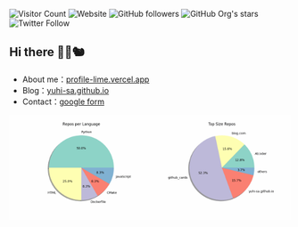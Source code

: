 ![Visitor Count](https://komarev.com/ghpvc/?username=yuhi-sa&color=lightgrey)
![Website](https://img.shields.io/website?url=https%3A%2F%2Fprofile-lime.vercel.app)
![GitHub followers](https://img.shields.io/github/followers/yuhi-sa?style=social)
![GitHub Org's stars](https://img.shields.io/github/stars/yuhi-sa?style=social)
![Twitter Follow](https://img.shields.io/twitter/follow/yuhi_sa1192?style=social)
## Hi there 👋🐧🐿
- About me：[profile-lime.vercel.app](https://profile-lime.vercel.app)
- Blog：[yuhi-sa.github.io](https://yuhi-sa.github.io)
- Contact：[google form](https://docs.google.com/forms/d/e/1FAIpQLSdU2lizo_DhioQUFzlnf9YCmT-veZ-m4Hl8m1NDBRWSsQ2nIw/viewform?usp=sf_link)

<img src="https://github.com/yuhi-sa/github_cards/blob/master/cards/lang.gif?raw=true" width="50%"><img src="https://github.com/yuhi-sa/github_cards/blob/master/cards/top.gif?raw=true" width="50%">
